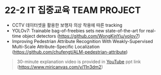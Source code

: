 # 22-2 IT 집중교육 TEAM PROJECT
- CCTV 데이터셋을 활용한 보행자 의상 착용에 따른 tracking
- YOLOv7: Trainable bag-of-freebies sets new state-of-the-art for real-time object detectors (https://github.com/WongKinYiu/yolov7)
- Improving Pedestrian Attribute Recognition With Weakly-Supervised Multi-Scale Attribute-Specific Localization (https://github.com/chufengt/ALM-pedestrian-attribute)
> 30-minute explanation video is provided in [YouTube](https://www.youtube.com/watch?v=gNqZ6PPvPMQ)
> ppt link (https://www.miricanvas.com/v/11n3dm2)
